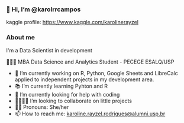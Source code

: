 ### 👋 Hi, I’m @karolrrcampos
kaggle profile: https://www.kaggle.com/karolinerayzel

### About me
I'm a Data Scientist in development

👩🏻‍💻 MBA Data Science and Analytics Student - PECEGE ESALQ/USP

- 🔭 I’m currently working on R, Python, Google Sheets and LibreCalc applied to independent projects in my development area.
- 📚 I’m currently learning Pyhton and R
- 🤔 I’m currently looking for help with coding
- 🤜🏻🤛🏻 I’m looking to collaborate on little projects
- 👩🏻 Pronouns: She/her
- 📫 How to reach me: karoline.rayzel.rodrigues@alumni.usp.br

<!---
karolrrcampos/karolrrcampos is a ✨ special ✨ repository because its `README.md` (this file) appears on your GitHub profile.
You can click the Preview link to take a look at your changes.
--->
